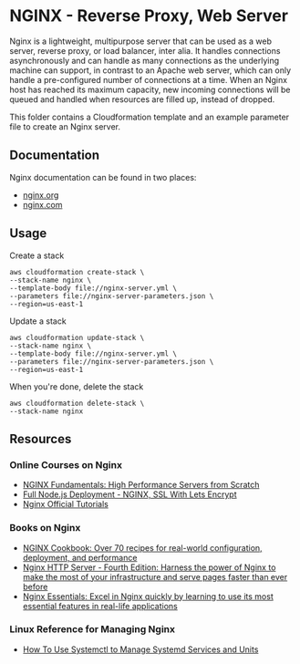 # NGINX - Reverse Proxy, Web Server

Nginx is a lightweight, multipurpose server that can be used as a web server, reverse proxy, or load balancer, inter alia. It handles connections asynchronously and can handle as many connections as the underlying machine can support, in contrast to an Apache web server, which can only handle a pre-configured number of connections at a time. When an Nginx host has reached its maximum capacity, new incoming connections will be queued and handled when resources are filled up, instead of dropped.

This folder contains a Cloudformation template and an example parameter file to create an Nginx server.

## Documentation

Nginx documentation can be found in two places:
- [nginx.org](https://nginx.org)
- [nginx.com](https://nginx.com)

## Usage

Create a stack
```SHELL
aws cloudformation create-stack \
--stack-name nginx \
--template-body file://nginx-server.yml \
--parameters file://nginx-server-parameters.json \
--region=us-east-1
```

Update a stack
```SHELL
aws cloudformation update-stack \
--stack-name nginx \
--template-body file://nginx-server.yml \
--parameters file://nginx-server-parameters.json \
--region=us-east-1
```

When you're done, delete the stack
```SHELL
aws cloudformation delete-stack \
--stack-name nginx
```

## Resources
### Online Courses on Nginx
- [NGINX Fundamentals: High Performance Servers from Scratch](https://www.udemy.com/course/nginx-fundamentals/)
- [Full Node.js Deployment - NGINX, SSL With Lets Encrypt](https://www.youtube.com/watch?v=oykl1Ih9pMg)
- [Nginx Official Tutorials](https://www.youtube.com/watch?v=X3Pr5VATOyA&list=PLGz_X9w9raXf748bzuGOV6XJv7q3wLxhZ)

### Books on Nginx
- [NGINX Cookbook: Over 70 recipes for real-world configuration, deployment, and performance](https://www.amazon.com/gp/product/1786466171/)
- [Nginx HTTP Server - Fourth Edition: Harness the power of Nginx to make the most of your infrastructure and serve pages faster than ever before](https://www.amazon.com/Nginx-HTTP-Server-Harness-infrastructure/dp/178862355X/)
- [Nginx Essentials: Excel in Nginx quickly by learning to use its most essential features in real-life applications](https://www.amazon.com/Nginx-Essentials-Valery-Kholodkov/dp/1785289535/)

### Linux Reference for Managing Nginx
- [How To Use Systemctl to Manage Systemd Services and Units](https://www.digitalocean.com/community/tutorials/how-to-use-systemctl-to-manage-systemd-services-and-units)
